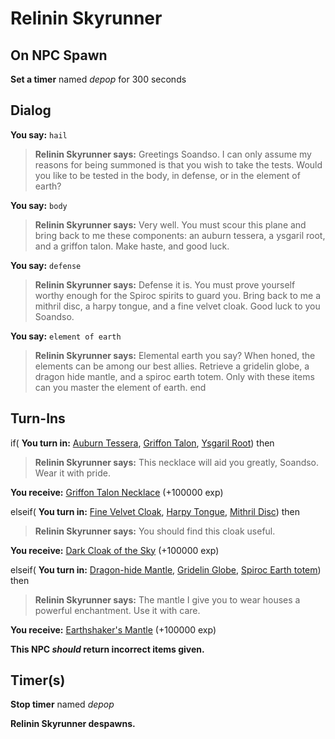 # Relinin Skyrunner
## On NPC Spawn

**Set a timer** named *depop* for 300 seconds
## Dialog

**You say:** `hail`



>**Relinin Skyrunner says:** Greetings Soandso. I can only assume my reasons for being summoned is that you wish to take the tests. Would you like to be tested in the body, in defense, or in the element of earth?

**You say:** `body`



>**Relinin Skyrunner says:** Very well. You must scour this plane and bring back to me these components: an auburn tessera, a ysgaril root, and a griffon talon. Make haste, and good luck.

**You say:** `defense`



>**Relinin Skyrunner says:** Defense it is. You must prove yourself worthy enough for the Spiroc spirits to guard you. Bring back to me a mithril disc, a harpy tongue, and a fine velvet cloak. Good luck to you Soandso.

**You say:** `element of earth`



>**Relinin Skyrunner says:** Elemental earth you say? When honed, the elements can be among our best allies. Retrieve a gridelin globe, a dragon hide mantle, and a spiroc earth totem. Only with these items can you master the element of earth.
end

## Turn-Ins



if( **You turn in:** [Auburn Tessera](/item/20934), [Griffon Talon](/item/20850), [Ysgaril Root](/item/20849)) then 


>**Relinin Skyrunner says:** This necklace will aid you greatly, Soandso. Wear it with pride.


 **You receive:**  [Griffon Talon Necklace](/item/14567) (+100000 exp)

elseif( **You turn in:** [Fine Velvet Cloak](/item/20853), [Harpy Tongue](/item/20852), [Mithril Disc](/item/20851)) then 


>**Relinin Skyrunner says:** You should find this cloak useful.


 **You receive:**  [Dark Cloak of the Sky](/item/27731) (+100000 exp)

elseif( **You turn in:** [Dragon-hide Mantle](/item/20854), [Gridelin Globe](/item/20948), [Spiroc Earth totem](/item/20855)) then 


>**Relinin Skyrunner says:** The mantle I give you to wear houses a powerful enchantment. Use it with care.


 **You receive:**  [Earthshaker's Mantle](/item/2714) (+100000 exp)

**This NPC *should* return incorrect items given.**

## Timer(s)

**Stop timer** named *depop*

**Relinin Skyrunner despawns.**




